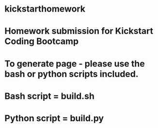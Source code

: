 # kickstarthomework
# Homework submission for Kickstart Coding Bootcamp
# To generate page - please use the bash or python scripts included.

# Bash script = build.sh
# Python script = build.py